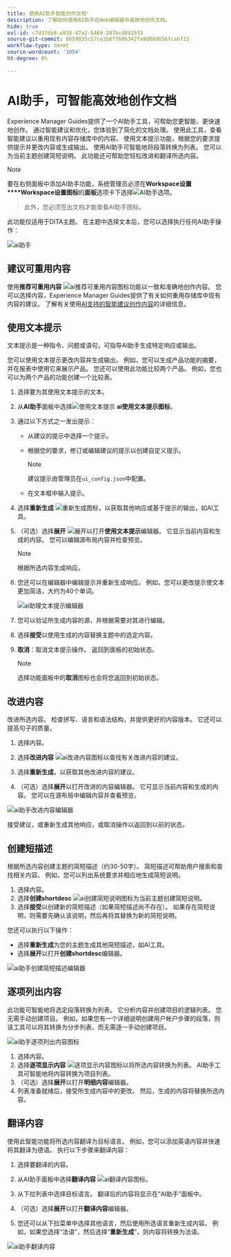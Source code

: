 ```yaml
---
title: 使用AI助手智能创作文档'
description: 了解如何使用AI助手在Web编辑器中高效地创作文档。
hide: true
exl-id: c7d37da8-e838-47a2-b469-287bcd841933
source-git-commit: 8659035c57ce2b6f760b342fa9d88d656fcabf23
workflow-type: tm+mt
source-wordcount: '1054'
ht-degree: 0%

---
```


# AI助手，可智能高效地创作文档

Experience Manager Guides提供了一个AI助手工具，可帮助您更智能、更快速地创作。 通过智能建议和优化，您体验到了简化的文档处理。 使用此工具，查看智能建议以重用现有内容存储库中的内容。 使用文本提示功能，根据您的要求提供提示并更改内容或生成输出。 使用AI助手可智能地将段落转换为列表。 您可以为当前主题创建简短说明。 此功能还可帮助您轻松改进和翻译所选内容。


>[!NOTE]
>
> 要在右侧面板中添加AI助手功能，系统管理员必须在&#x200B;**Workspace设置****Workspace设置图标**&#x200B;的&#x200B;**面板**&#x200B;选项卡下选择![AI助手](./images/editor_settings_icon.svg)选项。
> > 此外，您必须签出文档才能查看AI助手图标。

此功能仅适用于DITA主题。 在主题中选择文本后，您可以选择执行任何AI助手操作：

![ai助手](./images/ai-assistant-panel.png)



## 建议可重用内容


使用&#x200B;**推荐可重用内容** ![ai推荐可重用内容图标](./images/ai-suggest-reusable-content-icon.svg)功能以一致和准确地创作内容。 您可以选择内容，Experience Manager Guides提供了有关如何重用存储库中现有内容的建议。
了解有关使用[AI支持的智能建议创作内容](authoring-ai-based-smart-suggestions.md)的详细信息。





## 使用文本提示


文本提示是一种指令、问题或语句，可指导AI助手生成特定响应或输出。

您可以使用文本提示更改内容并生成输出。  例如，您可以生成产品功能的摘要，并在报表中使用它来展示产品。 您还可以使用此功能比较两个产品。 例如，您也可以为两个产品的功能创建一个比较表。


1. 选择要为其使用文本提示的文本。
1. 从&#x200B;**AI助手**&#x200B;面板中选择![使用文本提示](./images/ai-use-text-prompt.svg) **ai使用文本提示图标**。
1. 通过以下方式之一发出提示：

   - 从建议的提示中选择一个提示。
   - 根据您的要求，修订或编辑建议的提示以创建自定义提示。

     >[!NOTE]
     >
     > 建议提示由管理员在`ui_config.json`中配置。

   - 在文本框中输入提示。


1. 选择&#x200B;**重新生成** ![重新生成图标](./images/refresh-icon.svg)，以获取其他响应或基于提示的输出，如AI工具。

1. （可选）选择&#x200B;**展开** ![展开](./images/expand-icon.svg)以打开&#x200B;**使用文本提示**&#x200B;编辑器。 它显示当前内容和生成的内容。 您可以编辑源布局内容并检查预览。


   >[!NOTE]
   >
   > 根据所选内容生成响应。



1. 您还可以在编辑器中编辑提示并重新生成响应。 例如，您可以更改提示使文本更加简洁，大约为40个单词。

   ![ai助理文本提示编辑器](./images/ai-assisstant-text-prompt.png)

1. 您可以验证所生成内容的源，并根据需要对其进行编辑。

1. 选择&#x200B;**接受**&#x200B;以使用生成的内容替换主题中的选定内容。
1. **取消**：取消文本提示操作。 返回到面板的初始状态。

   >[!NOTE]
   >
   > 选择功能面板中的&#x200B;**取消**&#x200B;图标也会将您返回到初始状态。

## 改进内容


改进所选内容。 检查拼写、语言和语法结构，并提供更好的内容版本。 它还可以提高句子的质量。

1. 选择内容。
1. 选择&#x200B;**改进内容** ![ai改进内容图标](./images/ai-improve-icon.svg)以查找有关改进内容的建议。
1. 选择&#x200B;**重新生成**，以获取其他改进内容的建议。

1. （可选）选择&#x200B;**展开**&#x200B;以打开改进的内容编辑器。 它可显示当前内容和生成的内容。 您可以在源布局中编辑内容并查看预览。



![ai助手改进内容编辑器](./images/ai-assisstant-improve-content.png)

接受建议，或重新生成其他响应，或取消操作以返回到以前的状态。





## 创建短描述

根据所选内容创建主题的简短描述（约30-50字）。 简短描述可帮助用户搜索和查找相关内容。
例如，您可以列出系统要求并相应地生成简短说明。



1. 选择内容。
1. 选择&#x200B;**创建shortdesc** ![ai创建简短说明图标](./images/ai-create-shortdesc-icon.svg)为当前主题创建简短说明。
1. 选择&#x200B;**接受**&#x200B;以创建新的简短描述（如果简短描述尚不存在）。 如果存在简短说明，则需要先确认该说明，然后再将其替换为新的简短说明。

您还可以执行以下操作：

- 选择&#x200B;**重新生成**&#x200B;为您的主题生成其他简短描述，如AI工具。
- 选择&#x200B;**展开**&#x200B;以打开&#x200B;**创建shortdesc**&#x200B;编辑器。

![ai助手创建简短描述编辑器](./images/ai-assistant-create-short-desc.png)




## 逐项列出内容

此功能可智能地将选定段落转换为列表。  它分析内容并创建项目的逻辑列表。 您无需手动创建项目。 例如，如果您有一个详细说明创建用户帐户步骤的段落，则该工具可以将其转换为分步列表，而无需逐一手动创建项目。

![ai助手逐项列出内容图标](./images/ai-assisstant-itemise-content.png)



1. 选择内容。
1. 选择&#x200B;**逐项显示内容** ![逐项显示内容图标](./images/ai-itemize-icon.svg)以将所选内容转换为列表。
AI助手工具可智能地将内容转换为项目列表。
1. （可选）选择&#x200B;**展开**&#x200B;以打开&#x200B;**明细内容**&#x200B;编辑器。
1. 列表准备就绪后，接受所生成内容中的更改。 然后，生成的内容将替换所选内容。



## 翻译内容

使用此智能功能将所选内容翻译为目标语言。 例如，您可以添加英语内容并快速将其翻译为德语。
执行以下步骤来翻译内容：

1. 选择要翻译的内容。
1. 从AI助手面板中选择&#x200B;**翻译内容** ![ai翻译内容图标](./images/ai-translate-content-icon.svg)。
1. 从下拉列表中选择目标语言。 翻译后的内容将显示在“AI助手”面板中。

1. （可选）选择&#x200B;**展开**&#x200B;以打开&#x200B;**翻译内容**&#x200B;编辑器。
1. 您还可以从下拉菜单中选择其他语言，然后使用所选语言重新生成内容。 例如，如果您选择“法语”，然后选择“**重新生成**”，则内容将转换为法语。

![ai助手翻译内容](./images/ai-assisstant-translate-content.png)
